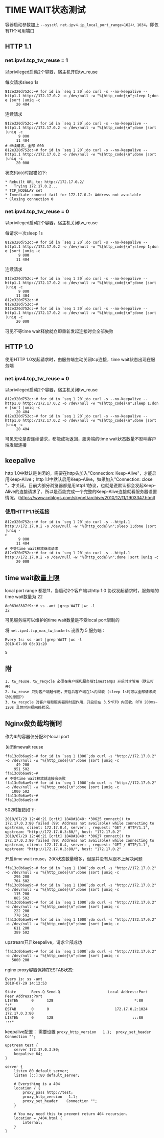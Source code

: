 # TIME WAIT状态测试

容器启动参数加上 `--sysctl net.ipv4.ip_local_port_range=1024\ 1034`，即仅有11个可用端口

## HTTP 1.1
### net.ipv4.tcp_tw_reuse = 1
以privileged启动2个容器，宿主机开启tw_reuse

每次请求sleep 1s
```
812e320d752c:~# for id in `seq 1 20`;do curl -s --no-keepalive --http1.1 http://172.17.0.2 -o /dev/null -w "%{http_code}\n";sleep 1;don
e |sort |uniq -c
     20 404
```

连续请求
```
812e320d752c:~# for id in `seq 1 20`;do curl -s --no-keepalive --http1.1 http://172.17.0.2 -o /dev/null -w "%{http_code}\n";done |sort 
|uniq -c
      9 000
     11 404
# 继续请求，全部 000
812e320d752c:~# for id in `seq 1 20`;do curl -s --no-keepalive --http1.1 http://172.17.0.2 -o /dev/null -w "%{http_code}\n";done |sort 
|uniq -c
     20 000
```

状态码`000`时报错如下:
```
* Rebuilt URL to: http://172.17.0.2/
*   Trying 172.17.0.2...
* TCP_NODELAY set
* Immediate connect fail for 172.17.0.2: Address not available
* Closing connection 0
```

### net.ipv4.tcp_tw_reuse = 0
以privileged启动2个容器，宿主机关闭tw_reuse

每请求一次sleep 1s
```
812e320d752c:~# for id in `seq 1 20`;do curl -s --no-keepalive --http1.1 http://172.17.0.2 -o /dev/null -w "%{http_code}\n";sleep 1;don
e |sort |uniq -c
      9 000
     11 404
```

连续请求
```
812e320d752c:~# for id in `seq 1 20`;do curl -s --no-keepalive --http1.1 http://172.17.0.2 -o /dev/null -w "%{http_code}\n";done |sort 
|uniq -c
      9 000
     11 404
812e320d752c:~# 
812e320d752c:~# 
812e320d752c:~# for id in `seq 1 20`;do curl -s --no-keepalive --http1.1 http://172.17.0.2 -o /dev/null -w "%{http_code}\n";done |sort 
|uniq -c
     20 000
```

可见不等time wait释放就立即重新发起连接时会全部失败

## HTTP 1.0
使用HTTP 1.0发起请求时，由服务端主动关闭tcp连接，time wait状态出现在服务端

### net.ipv4.tcp_tw_reuse = 0
以privileged启动2个容器，宿主机关闭tw_reuse

```
812e320d752c:~# for id in `seq 1 20`;do curl -s --no-keepalive --http1.0 http://172.17.0.2 -o /dev/null -w "%{http_code}\n";sleep 1;don
e |sort |uniq -c
     20 404
812e320d752c:~# for id in `seq 1 20`;do curl -s --no-keepalive --http1.0 http://172.17.0.2 -o /dev/null -w "%{http_code}\n";done |sort 
|uniq -c
     20 404
```

可见无论是否连续请求，都能成功返回，服务端的time wait状态数量不影响客户端发起连接

## keepalive
http 1.0中默认是关闭的，需要在http头加入"Connection: Keep-Alive"，才能启用Keep-Alive；http 1.1中默认启用Keep-Alive，如果加入"Connection: close "，才关闭。目前大部分浏览器都是用http1.1协议，也就是说默认都会发起Keep-Alive的连接请求了，所以是否能完成一个完整的Keep-Alive连接就看服务器设置情况。(https://www.cnblogs.com/skynet/archive/2010/12/11/1903347.html)

### 使用HTTP1.1长连接
```
812e320d752c:~# for id in `seq 1 20`;do curl -s --http1.1 http://172.17.0.2 -o /dev/null -w "%{http_code}\n";sleep 1;done |sort |uniq -
c
      9 000
     11 404
# 不等time wait释放继续请求
812e320d752c:~# for id in `seq 1 20`;do curl -s --http1.1 http://172.17.0.2 -o /dev/null -w "%{http_code}\n";done |sort |uniq -c
     20 000
```

## time wait数量上限
local port range 都是11，当启动2个客户端以http 1.0 协议发起请求时，服务端的time wait数量为 22
```
8e063d8387f9:~# ss -ant |grep WAIT |wc -l
22
```
可见服务端可以维护的time wait数量是不受local port限制的

将 `net.ipv4.tcp_max_tw_buckets` 设置为 5
服务端：
```
Every 1s: ss -ant |grep WAIT |wc -l                                                                                2018-07-09 03:31:20

5
```


## 附

```
1. tw_reuse，tw_recycle 必须在客户端和服务端timestamps 开启时才管用（默认打开）
2. tw_reuse 只对客户端起作用，开启后客户端在1s内回收 (sleep 1s时可以全部请求成功的原因?)
3. tw_recycle 对客户端和服务器同时起作用，开启后在 3.5*RTO 内回收，RTO 200ms~ 120s 具体时间视网络状况。
```


## Nginx做负载均衡时
作为lb的容器仅分配3个local port

关闭timewait reuse
```
ffa13c0b6ae9:~# for id in `seq 1 1000`;do curl -s "http://172.17.0.2" -o /dev/null -w "%{http_code}\n";done |sort |uniq -c
     49 200
    951 502
ffa13c0b6ae9:~# 
# 不等time wait释放就连接会失败
ffa13c0b6ae9:~# for id in `seq 1 1000`;do curl -s "http://172.17.0.2" -o /dev/null -w "%{http_code}\n";done |sort |uniq -c
   1000 502
ffa13c0b6ae9:~# 
ffa13c0b6ae9:~# 
```

502时报错如下:
```
2018/07/29 12:40:21 [crit] 1848#1848: *30625 connect() to 172.17.0.3:80 failed (99: Address not available) while connecting to upstream, client: 172.17.0.4, server: , request: "GET / HTTP/1.1", upstream: "http://172.17.0.3:80/", host: "172.17.0.2"
2018/07/29 12:40:21 [crit] 1848#1848: *30627 connect() to 172.17.0.3:80 failed (99: Address not available) while connecting to upstream, client: 172.17.0.4, server: , request: "GET / HTTP/1.1", upstream: "http://172.17.0.3:80/", host: "172.17.0.2"

```


开启time wait reuse，200状态数量增多，但是并没有从跟不上解决问题
```
ffa13c0b6ae9:~# for id in `seq 1 1000`;do curl -s "http://172.17.0.2" -o /dev/null -w "%{http_code}\n";done |sort |uniq -c
    296 200
    704 502
ffa13c0b6ae9:~# for id in `seq 1 1000`;do curl -s "http://172.17.0.2" -o /dev/null -w "%{http_code}\n";done |sort |uniq -c
    115 200
    885 502
ffa13c0b6ae9:~# for id in `seq 1 1000`;do curl -s "http://172.17.0.2" -o /dev/null -w "%{http_code}\n";done |sort |uniq -c
    222 200
    778 502
ffa13c0b6ae9:~# for id in `seq 1 1000`;do curl -s "http://172.17.0.2" -o /dev/null -w "%{http_code}\n";done |sort |uniq -c
    611 200
    389 502
```


upstream开启keepalive，请求全部成功

```
ffa13c0b6ae9:~# for id in `seq 1 5000`;do curl -s "http://172.17.0.2" -o /dev/null -w "%{http_code}\n";done |sort |uniq -c
   5000 200
```

nginx proxy容器保持在ESTAB状态:
```
Every 1s: ss -ant                                                                                                  2018-07-29 14:12:53

State       Recv-Q Send-Q                      Local Address:Port                                     Peer Address:Port              
LISTEN      0      128                                     *:80                                                  *:*                  
ESTAB       0      0                              172.17.0.2:1024                                       172.17.0.3:80                 
LISTEN      0      128                                    :::80                                                 :::*   
```

keepalive配置：
需要设置 `proxy_http_version   1.1;  proxy_set_header    Connection "";`
```
upstream test {
	server 172.17.0.3:80;
	keepalive 64;	
}

server {
	listen 80 default_server;
	listen [::]:80 default_server;

	# Everything is a 404
	location / {
		proxy_pass http://test;
		proxy_http_version   1.1;
		proxy_set_header    Connection "";
	}

	# You may need this to prevent return 404 recursion.
	location = /404.html {
		internal;
	}
}
```
